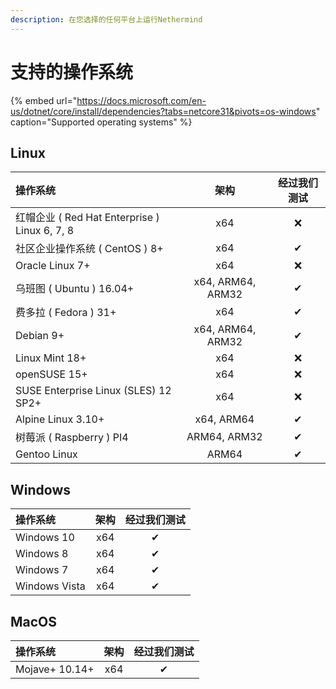 ```yaml
---
description: 在您选择的任何平台上运行Nethermind
---
```


# 支持的操作系统

{% embed url="https://docs.microsoft.com/en-us/dotnet/core/install/dependencies?tabs=netcore31&pivots=os-windows" caption="Supported operating systems" %}

## Linux

| 操作系统 | 架构 | 经过我们测试 |
| :--- | :---: | :---: |
| 红帽企业 \( Red Hat Enterprise \) Linux 6, 7, 8 | x64 | ❌ |
| 社区企业操作系统 \( CentOS \) 8+ | x64 | ✔ |
| Oracle Linux 7+ | x64 | ❌ |
| 乌班图 \( Ubuntu \) 16.04+ | x64, ARM64, ARM32 | ✔ |
| 费多拉 \( Fedora \) 31+ | x64 | ✔ |
| Debian 9+ | x64, ARM64, ARM32 | ✔ |
| Linux Mint 18+ | x64 | ❌ |
| openSUSE 15+ | x64 | ❌ |
| SUSE Enterprise Linux \(SLES\) 12 SP2+ | x64 | ❌ |
| Alpine Linux 3.10+ | x64, ARM64 | ✔ |
| 树莓派 \( Raspberry \) PI4 | ARM64, ARM32 | ✔ |
| Gentoo Linux | ARM64 | ✔ |

## Windows

| 操作系统 | 架构 | 经过我们测试 |
| :--- | :---: | :---: |
| Windows 10 | x64 | ✔ |
| Windows 8 | x64 | ✔ |
| Windows 7 | x64 | ✔ |
| Windows Vista | x64 | ✔ |

## MacOS

| 操作系统 | **架构** | **经过我们测试** |
| :--- | :---: | :---: |
| Mojave+ 10.14+ | x64 | ✔ |

